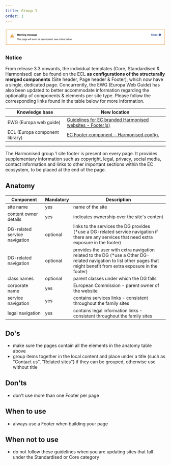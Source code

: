 ```yaml
---
title: Group 1
order: 1
---
```

![](/cms-images/soon-to-be-deprecated-image.png)

### Notice

From release 3.3 onwards, the individual templates (Core, Standardised & Harmonised) can be found on the ECL **as configurations of the structurally merged components** (Site header, Page header & Footer), which now have a single, dedicated page. Concurrently, the EWG (Europa Web Guide) has also been updated to better accommodate information regarding the optionality of components & elements per site type. Please follow the corresponding links found in the table below for more information.

| Knowledge base                 | New location                                                                                                                                   |
| ------------------------------ | ---------------------------------------------------------------------------------------------------------------------------------------------- |
| EWG (Europa web guide)         | [Guidelines for EC branded Harmonised websites - Footer(s)](https://wikis.ec.europa.eu/display/WEBGUIDE/EC+branded+harmonised+websites+design) |
| ECL (Europa component library) | [EC Footer component - Harmonised config.](https://ec.europa.eu/component-library/ec/components/footer/usage/#harmonised)                      |

---

The Harmonised group 1 site footer is present on every page. It provides supplementary information such as copyright, legal, privacy, social media, contact information and links to other important sections within the EC ecosystem, to be placed at the end of the page.

## Anatomy

| Component                     | Mandatory | Description                                                                                                                                                              |
| ----------------------------- | --------- | ------------------------------------------------------------------------------------------------------------------------------------------------------------------------ |
| site name                     | yes       | name of the site                                                                                                                                                         |
| content owner details         | yes       | indicates ownership over the site's content                                                                                                                              |
| DG-related service navigation | optional  | links to the services the DG provides (\*use a DG-related service navigation if there are any services that need extra exposure in the footer)                           |
| DG-related navigation         | optional  | provides the user with extra navigation related to the DG (\*use a Other DG-related navigation to list other pages that might benefit from extra exposure in the footer) |
| class names                   | optional  | parent classes under which the DG falls                                                                                                                                  |
| corporate name                | yes       | European Commission - parent owner of the website                                                                                                                        |
| service navigation            | yes       | contains services links - consistent throughout the family sites                                                                                                         |
| legal navigation              | yes       | contains legal information links - consistent throughout the family sites                                                                                                |

## Do's

- make sure the pages contain all the elements in the anatomy table above
- group items together in the local content and place under a title (such as "Contact us", "Related sites") if they can be grouped, otherwise use without title

## Don'ts

- don't use more than one Footer per page

## When to use

- always use a Footer when building your page

## When not to use

- do not follow these guidelines when you are updating sites that fall under the Standardised or Core category
